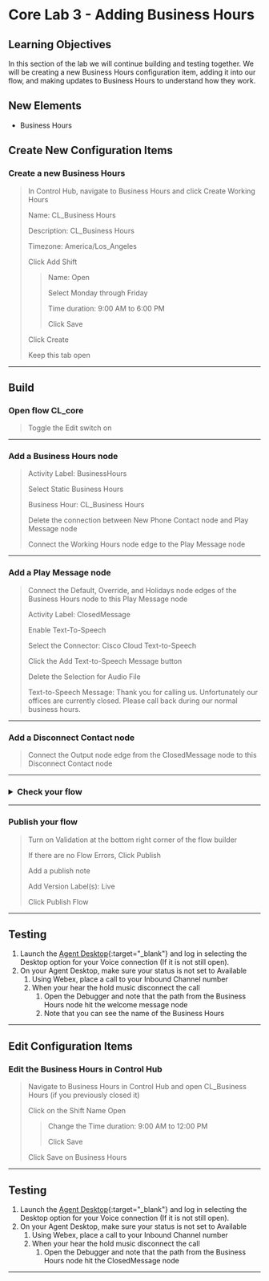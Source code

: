 # Core Lab 3 - Adding Business Hours

## Learning Objectives

In this section of the lab we will continue building and testing together.  We will be creating a new Business Hours configuration item, adding it into our flow, and making updates to Business Hours to understand how they work.


## New Elements
 - Business Hours


## Create New Configuration Items

### Create a new Business Hours
> In Control Hub, navigate to Business Hours and click Create Working Hours
>
> Name: <copy>CL<w class="POD"></w>_Business Hours</copy>
>
> Description: <copy>CL<w class="POD"></w>_Business Hours</copy>
>
> Timezone: <copy>America/Los_Angeles</copy>
>
> Click Add Shift
>
>> Name: <copy>Open</copy>
>>
>> Select Monday through Friday
>>
>> Time duration: 9:00 AM to 6:00 PM
>>
>> Click Save
>
> Click Create
>
> Keep this tab open

---


## Build

### Open flow <copy>CL<w class="POD"></w>_core</copy>
> Toggle the Edit switch on
>
---

### Add a Business Hours node
> Activity Label: <copy>BusinessHours</copy>
>
> Select Static Business Hours
>
> Business Hour: <copy>CL<w class="POD"></w>_Business Hours</copy>
>
> Delete the connection between New Phone Contact node and Play Message node
>
> Connect the Working Hours node edge to the Play Message node
>
---

### Add a Play Message node
> Connect the Default, Override, and Holidays node edges of the Business Hours node to this Play Message node
>
> Activity Label: <copy>ClosedMessage</copy>
>
> Enable Text-To-Speech
>
> Select the Connector: Cisco Cloud Text-to-Speech
>
> Click the Add Text-to-Speech Message button
>
> Delete the Selection for Audio File
>
> Text-to-Speech Message: <copy>Thank you for calling us.  Unfortunately our offices are currently closed.  Please call back during our normal business hours.</copy>
>

---

### Add a Disconnect Contact node
> Connect the Output node edge from the ClosedMessage node to this Disconnect Contact node
>
---

### <details><summary>Check your flow</summary>![](./assets/core3Flow1.png)</details>

---
### Publish your flow
> Turn on Validation at the bottom right corner of the flow builder
>
> If there are no Flow Errors, Click Publish
>
> Add a publish note
>
> Add Version Label(s): Live 
>
> Click Publish Flow

---

## Testing
1. Launch the [Agent Desktop](https://desktop.wxcc-us1.cisco.com/){:target="_blank"} and log in selecting the Desktop option for your Voice connection (If it is not still open).
2. On your Agent Desktop, make sure your status is not set to Available
      1. Using Webex, place a call to your Inbound Channel number <copy><w class="DN"></w></copy>
      2. When your hear the hold music disconnect the call
         1. Open the Debugger and note that the path from the Business Hours node hit the welcome message node
         2. Note that you can see the name of the Business Hours 

---

## Edit Configuration Items

### Edit the Business Hours in Control Hub
> Navigate to Business Hours in Control Hub and open <copy>CL<w class="POD"></w>_Business Hours</copy> (if you previously closed it)
>
> Click on the Shift Name Open
>
>> Change the Time duration: 9:00 AM to 12:00 PM 
>>
>> Click Save
>
> Click Save on Business Hours
>
---

## Testing
1. Launch the [Agent Desktop](https://desktop.wxcc-us1.cisco.com/){:target="_blank"} and log in selecting the Desktop option for your Voice connection (If it is not still open).
2. On your Agent Desktop, make sure your status is not set to Available
      1. Using Webex, place a call to your Inbound Channel number <copy><w class="DN"></w></copy>
      2. When your hear the hold music disconnect the call
         1. Open the Debugger and note that the path from the Business Hours node hit the ClosedMessage node
---

